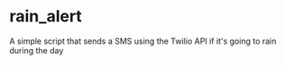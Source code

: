 # rain_alert
A simple script that sends a SMS using the Twilio API if it's going to rain during the day
